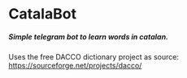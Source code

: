 # CatalaBot

##### Simple telegram bot to learn words in catalan.

Uses the free DACCO dictionary project as source: 
https://sourceforge.net/projects/dacco/